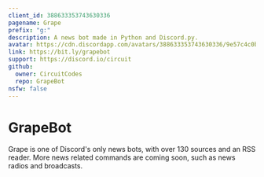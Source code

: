 ```yaml
---
client_id: 388633353743630336
pagename: Grape
prefix: "g:"
description: A news bot made in Python and Discord.py.
avatar: https://cdn.discordapp.com/avatars/388633353743630336/9e57c4c0b804dc9a3bad5a8e0bc81c7a.webp?size=1024
link: https://bit.ly/grapebot
support: https://discord.io/circuit
github:
  owner: CircuitCodes
  repo: GrapeBot
nsfw: false
---
```


# GrapeBot
Grape is one of Discord's only news bots, with over 130 sources and an RSS reader. More news related commands are coming soon, such as news radios and broadcasts.

